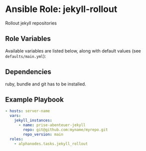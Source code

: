 # Ansible Role: jekyll-rollout

Rollout jekyll repositories

## Role Variables

Available variables are listed below, along with default values (see `defaults/main.yml`):

## Dependencies

ruby, bundle and git has to be installed.

## Example Playbook

```yaml
- hosts: server-name
  vars:
    jekyll_instances:
      - name: prise-abenteuer-jekyll
        repo: git@github.com:myname/myrepo.git
        repo_version: main
  roles:
    - alphanodes.tasks.jekyll_rollout
```
